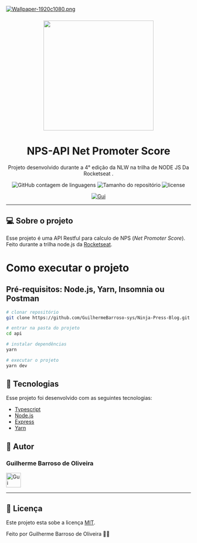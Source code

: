 
[![Wallpaper-1920c1080.png](https://i.postimg.cc/257MFQX8/Wallpaper-1920c1080.png)](https://postimg.cc/SXjgmMhw)
<h3 align = "center">
     <img width="300px" src="https://i.imgur.com/JkVMEgs.png">        
</h3>


  <h1 align="center">  NPS-API Net Promoter Score  </h1>

  <p align="center">Projeto desenvolvido durante a 4° edição da NLW <a href"https://rocketseat.com.br/">na trilha de NODE JS</a> Da <a href"https://rocketseat.com.br/"> Rocketseat</a> . </p>

<p align="center">


  <img alt="GitHub contagem de linguagens" src="https://img.shields.io/github/languages/count/GuilhermeBarroso-sys/NLW04?color=%2304D361&style=plastic">

  <img alt="Tamanho do repositório" src="https://img.shields.io/github/languages/code-size/GuilhermeBarroso-sys/NLW04?style=plastic">

  
  
  <img alt="license" src="https://img.shields.io/github/license/GuilhermeBarroso-sys/NLW04?style=plastic">

  <p align="center" ><a href="https://github.com/GuilhermeBarroso-sys" > <img alt="Gui" src="https://img.shields.io/badge/Desenvolvido%20por-Guilherme%20Barroso-brightgreen"></a></p>

  

<hr>



## 💻 Sobre o projeto
Esse projeto é uma API Restful para  calculo de NPS (_Net Promoter Score_). Feito durante a trilha node.js da [Rocketseat](https://rocketseat.com.br/).
# Como executar o projeto


## Pré-requisitos: Node.js, Yarn,  Insomnia ou Postman

```bash
# clonar repositório
git clone https://github.com/GuilhermeBarroso-sys/Ninja-Press-Blog.git

# entrar na pasta do projeto
cd api
```
  
```bash
# instalar dependências
yarn

# executar o projeto
yarn dev
```


## 🚀 Tecnologias

Esse projeto foi desenvolvido com as seguintes tecnologias:
- [Typescript](https://www.typescriptlang.org/)
- [Node.js](https://nodejs.org/en/)
- [Express](https://expressjs.com/pt-br/)
- [Yarn](https://yarnpkg.com/)



## 🦸 Autor

 <h3> Guilherme Barroso de Oliveira </h3> 
<p align="left">
<a href="https://www.linkedin.com/in/guilherme-barroso-931147175/" target="blank"><img align="center" src="https://cdn.iconscout.com/icon/free/png-64/linkedin-208-916919.png" alt="Gui" width="40" /></a>


</p>

<hr>

## 📝 Licença

Este projeto esta sobe a licença [MIT](./LICENSE).

Feito por Guilherme Barroso de Oliveira 👋🏻








